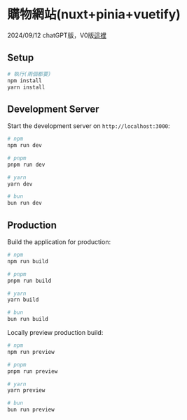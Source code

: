 # 購物網站(nuxt+pinia+vuetify)
2024/09/12 chatGPT版，V0版[這裡](https://github.com/corn323/nuxtShop-v0-)

## Setup

```bash
# 執行(兩個都要)
npm install
yarn install
```

## Development Server

Start the development server on `http://localhost:3000`:

```bash
# npm
npm run dev

# pnpm
pnpm run dev

# yarn
yarn dev

# bun
bun run dev
```

## Production

Build the application for production:

```bash
# npm
npm run build

# pnpm
pnpm run build

# yarn
yarn build

# bun
bun run build
```

Locally preview production build:

```bash
# npm
npm run preview

# pnpm
pnpm run preview

# yarn
yarn preview

# bun
bun run preview
```
